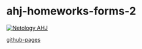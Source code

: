# ahj-homeworks-forms-2

[![Netology AHJ](https://github.com/O-R-C/ahj-homeworks-forms-2/actions/workflows/web.yml/badge.svg)](https://github.com/O-R-C/ahj-homeworks-forms-2/actions/workflows/web.yml)

[github-pages](https://o-r-c.github.io/ahj-homeworks-forms-2/)
